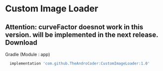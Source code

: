 # Custom Image Loader
**Attention**: curveFactor doesnot work in this version. will be implemented in the next release.
Download
--------
Gradle (Module : app)
```groovy
  implementation 'com.github.TheAndroCoder:CustomImageLoader:1.0'
```

